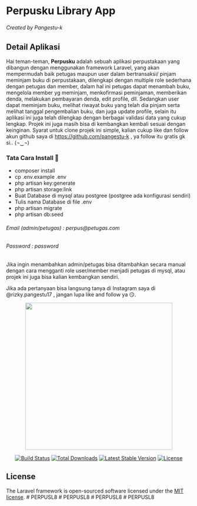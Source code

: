 <h1>Perpusku Library App</h1>
<h6 class="text-gray">Created by Pangestu-k</h6>

## Detail Aplikasi

Hai teman-teman, <b>Perpusku</b> adalah sebuah aplikasi perpustakaan yang dibangun dengan menggunakan framework Laravel, yang akan mempermudah baik petugas maupun user dalam bertransaksi/ pinjam meminjam buku di perpustakaan, dilengkapi dengan multiple role sederhana dengan petugas dan member, dalam hal ini petugas dapat menambah buku, mengelola member yg meminjam, menkofirmasi peminjaman, memberikan denda, melakukan pembayaran denda, edit profile, dll. Sedangkan user dapat meminjam buku, melihat riwayat buku yang telah dia pinjam serta melihat tanggal pengembalian buku, dan juga update profile, selain itu aplikasi ini juga telah dilengkap dengan berbagai validasi data yang cukup lengkap. Projek ini juga masih bisa di kembangkan kembali sesuai dengan keinginan. Syarat untuk clone projek ini simple, kalian cukup like dan follow akun github saya di https://github.com/pangestu-k , ya follow itu gratis gk si.. (¬‿¬)


<h3>Tata Cara Install 🌱</h3> 

- composer install
- cp .env.example .env
- php artisan key:generate
- php artisan storage:link 
- Buat Database di mysql atau postgree (postgree ada konfigurasi sendiri)
- Tulis nama Database di file .env
- php artisan migrate
- php artisan db:seed

<h6 class="text-gray">Email (admin/petugas) : perpus@petugas.com</h6>
<h6 class="text-gray">Password	            : password</h6>

<p>
    Jika ingin menambahkan admin/petugas bisa ditambahkan secara manual
    dengan cara mengganti role user/member menjadi petugas di mysql, atau
    projek ini juga bisa kalian kembangkan sendiri.
</p>

Jika ada pertanyaan bisa langsung tanya di Instagram saya di @rizky.pangestu17 , jangan lupa like and follow ya 😏.


<p align="center"><a href="https://laravel.com" target="_blank"><img src="https://raw.githubusercontent.com/laravel/art/master/logo-lockup/5%20SVG/2%20CMYK/1%20Full%20Color/laravel-logolockup-cmyk-red.svg" width="400"></a></p>

<p align="center">
<a href="https://travis-ci.org/laravel/framework"><img src="https://travis-ci.org/laravel/framework.svg" alt="Build Status"></a>
<a href="https://packagist.org/packages/laravel/framework"><img src="https://img.shields.io/packagist/dt/laravel/framework" alt="Total Downloads"></a>
<a href="https://packagist.org/packages/laravel/framework"><img src="https://img.shields.io/packagist/v/laravel/framework" alt="Latest Stable Version"></a>
<a href="https://packagist.org/packages/laravel/framework"><img src="https://img.shields.io/packagist/l/laravel/framework" alt="License"></a>
</p>

## License

The Laravel framework is open-sourced software licensed under the [MIT license](https://opensource.org/licenses/MIT).
#   P E R P U S L 8  
 # PERPUSL8
#   P E R P U S L 8  
 #   P E R P U S L 8  
 